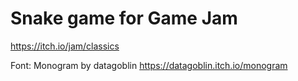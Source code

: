 # Snake game for Game Jam
https://itch.io/jam/classics

Font: Monogram by datagoblin https://datagoblin.itch.io/monogram
